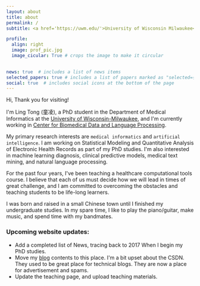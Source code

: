 ```yaml
---
layout: about
title: about
permalink: /
subtitle: <a href='https://uwm.edu/'>University of Wisconsin Milwaukee</a>. Lecturer, Medical Informatics, Data Science. 

profile:
  align: right
  image: prof_pic.jpg
  image_cicular: True # crops the image to make it circular
    

news: true  # includes a list of news items
selected_papers: true # includes a list of papers marked as "selected={true}"
social: true  # includes social icons at the bottom of the page
---
```


Hi, Thank you for visiting!

I'm Ling Tong (童凌), a PhD student in the Department of Medical Informatics at the [University of Wisconsin-Milwaukee](https://uwm.edu/), and I'm currently working in [Center for Biomedical Data and Language Processing](https://sites.uwm.edu/jakeluo/).

My primary research interests are `medical informatics` and `artificial intelligence`. I am working on Statistical Modeling and Quantitative Analysis of Electronic Health Records as part of my PhD studies. I'm also interested in machine learning diagnosis, clinical predictive models, medical text mining, and natural language processing.

For the past four years, I've been teaching a healthcare computational tools course. I believe that each of us must decide how we will lead in times of great challenge, and I am committed to overcoming the obstacles and teaching students to be life-long learners. 

I was born and raised in a small Chinese town until I finished my undergraduate studies. In my spare time, I like to play the piano/guitar, make music, and spend time with my bandmates.



### Upcoming website updates:

- Add a completed list of News, tracing back to 2017 When I begin my PhD studies.
- Move my [blog](https://blog.csdn.net/tlonline) contents to this place. I'm a bit upset about the CSDN. They used to be great place for technical blogs. They are now a place for advertisement and spams.
- Update the teaching page, and upload teaching materials.
